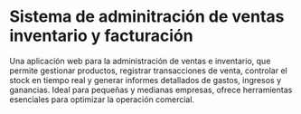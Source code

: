 # Sistema de adminitración de ventas inventario y facturación

Una aplicación web para la administración de ventas e inventario, que permite gestionar productos, registrar transacciones de venta, controlar el stock en tiempo real y generar informes detallados de gastos, ingresos y ganancias. Ideal para pequeñas y medianas empresas, ofrece herramientas esenciales para optimizar la operación comercial.


